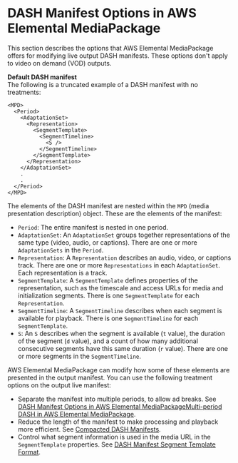# DASH Manifest Options in AWS Elemental MediaPackage<a name="dash-trtmts"></a>

This section describes the options that AWS Elemental MediaPackage offers for modifying live output DASH manifests\. These options don't apply to video on demand \(VOD\) outputs\.

**Default DASH manifest**  
The following is a truncated example of a DASH manifest with no treatments:

```
<MPD>
  <Period>  
    <AdaptationSet>  
      <Representation> 
        <SegmentTemplate> 
          <SegmentTimeline> 
            <S /> 
          </SegmentTimeline>
        </SegmentTemplate>
      </Representation>
    </AdaptationSet>
    .
    .
  </Period>
</MPD>
```

The elements of the DASH manifest are nested within the `MPD` \(media presentation description\) object\. These are the elements of the manifest:
+ `Period`: The entire manifest is nested in one period\.
+ `AdaptationSet`: An `AdaptationSet` groups together representations of the same type \(video, audio, or captions\)\. There are one or more `AdaptationSets` in the `Period`\.
+ `Representation`: A `Representation` describes an audio, video, or captions track\. There are one or more `Representations` in each `AdaptationSet`\. Each representation is a track\.
+ `SegmentTemplate`: A `SegmentTemplate` defines properties of the representation, such as the timescale and access URLs for media and initialization segments\. There is one `SegmentTemplate` for each `Representation`\.
+ `SegmentTimeline`: A `SegmentTimeline` describes when each segment is available for playback\. There is one `SegmentTimeline` for each `SegmentTemplate`\.
+ `S`: An `S` describes when the segment is available \(`t` value\), the duration of the segment \(`d` value\), and a count of how many additional consecutive segments have this same duration \(`r` value\)\. There are one or more segments in the `SegmentTimeline`\. 

AWS Elemental MediaPackage can modify how some of these elements are presented in the output manifest\. You can use the following treatment options on the output live manifest:
+ Separate the manifest into multiple periods, to allow ad breaks\. See [DASH Manifest Options in AWS Elemental MediaPackageMulti\-period DASH in AWS Elemental MediaPackage](multi-period.md)\.
+ Reduce the length of the manifest to make processing and playback more efficient\. See [Compacted DASH Manifests](compacted.md)\.
+ Control what segment information is used in the media URL in the `SegmentTemplate` properties\. See [DASH Manifest Segment Template Format](segtemp-format.md)\.
